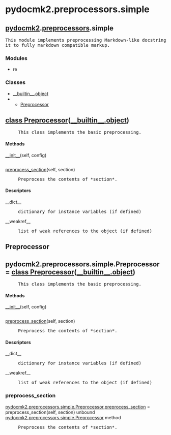 <h1 id="pydocmk2.preprocessors.simple">pydocmk2.preprocessors.simple</h1>

<h2><a href="./pydocmk2.html">pydocmk2</a>.<a href="./pydocmk2.preprocessors.html">preprocessors</a>.simple</h2> <div class="module">  <div class="docstring">
<pre class="doc">This module implements preprocessing Markdown-like docstrings and converts
it to fully markdown compatible markup.</pre>
</div>  <div class="modules"><h3>Modules</h3><ul class="list"><li>re</li></ul></div>  <div class="classes"><h3>Classes</h3><ul class="tree"><li><span class="class-name"><a href="./__builtin__.html#object">__builtin__.object</a></span></li><li><ul class="tree"><li><span class="class-name"><a href="./pydocmk2.preprocessors.simple.html#Preprocessor">Preprocessor</a></span></li></ul></li></ul><dl class="classes"><dt class="class"><h2><a name="Preprocessor" href="#Preprocessor">class <span class="class-name">Preprocessor</span></a>(<a href="./__builtin__.html#object">__builtin__.object</a>)</h2></dt><dd class="class"><dd>

<pre class="doc">This class implements the basic preprocessing.</pre>

</dd><h4 class="head-methods">Methods </h4><dl class="function"><dt><a name="Preprocessor-__init__" href="#Preprocessor-__init__"><span class="function-name">__init__</span></a><span class="argspec">(self, config)</span></dt><dd>
<pre class="doc"></pre>
</dd></dl>
<dl class="function"><dt><a name="Preprocessor-preprocess_section" href="#Preprocessor-preprocess_section"><span class="function-name">preprocess_section</span></a><span class="argspec">(self, section)</span></dt><dd>
<pre class="doc">Preprocess the contents of *section*.</pre>
</dd></dl>

  <h4 class="head-desc">Descriptors </h4><dl class="descriptor"><dt>__dict__</dt>
<dd>
<pre class="doc">dictionary for instance variables (if defined)</pre>
</dd>
</dl>
<dl class="descriptor"><dt>__weakref__</dt>
<dd>
<pre class="doc">list of weak references to the object (if defined)</pre>
</dd>
</dl>
</dd></dl></div></div>
<h2 id="pydocmk2.preprocessors.simple.Preprocessor">Preprocessor</h2>

<dt class="class"><h2><span class="class-name">pydocmk2.preprocessors.simple.Preprocessor</span> = <a name="pydocmk2.preprocessors.simple.Preprocessor" href="#pydocmk2.preprocessors.simple.Preprocessor">class Preprocessor</a>(<a href="./__builtin__.html#object">__builtin__.object</a>)</h2></dt><dd class="class"><dd>

<pre class="doc">This class implements the basic preprocessing.</pre>

</dd><h4 class="head-methods">Methods </h4><dl class="function"><dt><a name="Preprocessor-__init__" href="#Preprocessor-__init__"><span class="function-name">__init__</span></a><span class="argspec">(self, config)</span></dt><dd>
<pre class="doc"></pre>
</dd></dl>
<dl class="function"><dt><a name="Preprocessor-preprocess_section" href="#Preprocessor-preprocess_section"><span class="function-name">preprocess_section</span></a><span class="argspec">(self, section)</span></dt><dd>
<pre class="doc">Preprocess the contents of *section*.</pre>
</dd></dl>

  <h4 class="head-desc">Descriptors </h4><dl class="descriptor"><dt>__dict__</dt>
<dd>
<pre class="doc">dictionary for instance variables (if defined)</pre>
</dd>
</dl>
<dl class="descriptor"><dt>__weakref__</dt>
<dd>
<pre class="doc">list of weak references to the object (if defined)</pre>
</dd>
</dl>
</dd>
<h3 id="pydocmk2.preprocessors.simple.Preprocessor.preprocess_section">preprocess_section</h3>

<dl class="function"><dt><a name="-pydocmk2.preprocessors.simple.Preprocessor.preprocess_section" href="#-pydocmk2.preprocessors.simple.Preprocessor.preprocess_section"><span class="function-name">pydocmk2.preprocessors.simple.Preprocessor.preprocess_section</span></a> = preprocess_section<span class="argspec">(self, section)</span><span class="note"> unbound <a href="./pydocmk2.preprocessors.simple.html#Preprocessor">pydocmk2.preprocessors.simple.Preprocessor</a> method</span></dt><dd>
<pre class="doc">Preprocess the contents of *section*.</pre>
</dd></dl>

